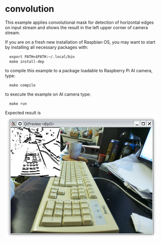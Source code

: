 # convolution

This example applies convolutional mask for detection of horizontal edges on input stream and shows the
result in the left upper corner of camera stream.


If you are on a fresh new installation of Raspbian OS, you may want to start by installing all necessary packages with:
```
  export PATH=$PATH:~/.local/bin
  make install-dep
```
to compile this example to a package loadable to Raspberry Pi AI camera, type:
```
  make compile
```
to execute the example on AI camera type:
```
  make run
```

Expected result is ![expected result](result.png)
